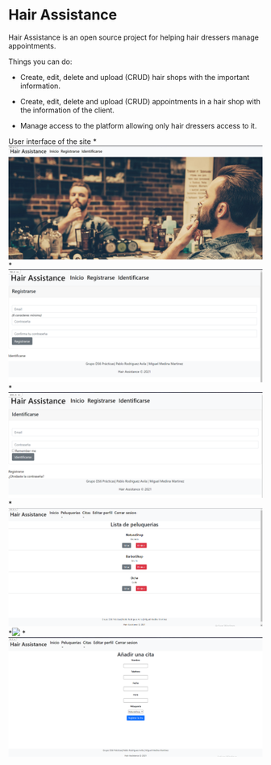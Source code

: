 # Hair Assistance

Hair Assistance is an open source project for helping hair dressers manage appointments.

Things you can do:

* Create, edit, delete and upload (CRUD) hair shops with the important information.

* Create, edit, delete and upload (CRUD) appointments in a hair shop with the information of the client.

* Manage access to the platform allowing only hair dressers access to it.

User interface of the site
  *![](home.jpg)
  *![](sign_up.jpg)
  *![](login.jpg)
  *![](hair_dressers.jpg)
  *![](appointments.jpg)
  *![](add_appointment.jpg)
